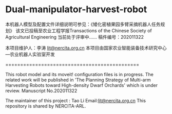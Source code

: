 # Dual-manipulator-harvest-robot

本机器人模型及配置文件详细说明可参见：《矮化密植果园多臂采摘机器人任务规划》
该文已投稿至农业工程学报Transactions of the Chinese Society of Agricultural Engineering
当前处于评审中……
稿件编号：202011322

本项目维护人：李涛 lit@nercita.org.cn
本项目由国家农业智能装备技术研究中心—农业机器人实验室开发

=============================================

This robot model and its moveit! configuration files is in progress.
The related work will be published in 'The Planning Strategy of Multi-arm Harvesting Robots toward High-density Dwarf Orchards' which is under review. 
Manuscript No.202011322

The maintainer of this project : Tao Li   Email:lit@nercita.org.cn
This repository is shared by NERCITA-ARL.
